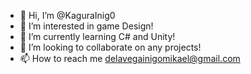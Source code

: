 - 👋 Hi, I’m @KaguraInig0
- 👀 I’m interested in game Design!
- 🌱 I’m currently learning C# and Unity!
- 💞️ I’m looking to collaborate on any projects! 
- 📫 How to reach me delavegainigomikael@gmail.com

<!---
KaguraInig0/KaguraInig0 is a ✨ special ✨ repository because its `README.md` (this file) appears on your GitHub profile.
You can click the Preview link to take a look at your changes.
--->
